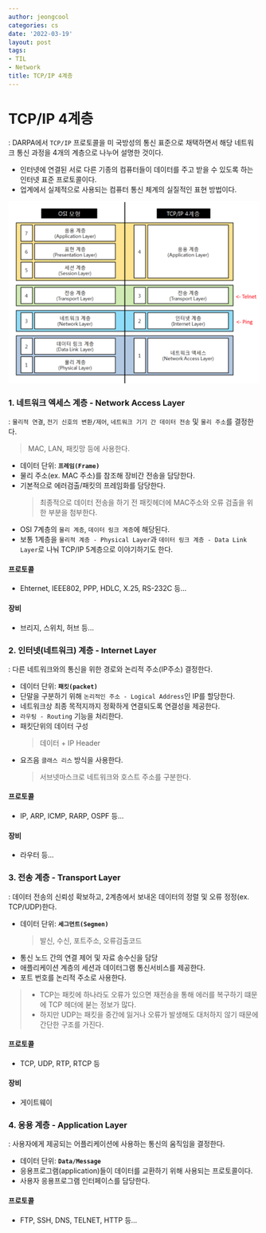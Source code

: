 ```yaml
---
author: jeongcool
categories: cs
date: '2022-03-19'
layout: post
tags:
- TIL
- Network
title: TCP/IP 4계층
---
```


# TCP/IP 4계층
: DARPA에서  `TCP/IP` 프로토콜을 미 국방성의 통신 표준으로 채택하면서 해당 네트워크 통신 과정을 4개의 계층으로 나누어 설명한 것이다.
- 인터넷에 연결된 서로 다른 기종의 컴퓨터들이 데이터를 주고 받을 수 있도록 하는 인터넷 표준 프로토콜이다.
- 업계에서 실제적으로 사용되는 컴퓨터 통신 체계의 실질적인 표현 방법이다.

<img width=650 src="/assets/images/posts/cs/tcp-ip-4-layer.png">

### 1. 네트워크 엑세스 계층 - Network Access Layer
: `물리적 연결`, `전기 신호의 변환/제어`, `네트워크 기기 간 데이터 전송` 및 `물리 주소`를 결정한다.
> MAC, LAN, 패킷망 등에 사용한다.
- 데이터 단위: **`프레임(Frame)`**
- 물리 주소(ex. MAC 주소)를 참조해 장비간 전송을 담당한다.
- 기본적으로 에러검출/패킷의 프레임화를 담당한다.
  > 최종적으로 데이터 전송을 하기 전 패킷헤더에 MAC주소와 오류 검출을 위한 부분을 첨부한다.
- OSI 7계층의 `물리 계층`, `데이터 링크 계층`에 해당된다.
- 보통 1계층을 `물리적 계층 - Physical Layer`과 `데이터 링크 계층 - Data Link Layer`로 나눠 TCP/IP 5계층으로 이야기하기도 한다. 

#### 프로토콜
- Ehternet, IEEE802, PPP, HDLC, X.25, RS-232C 등...

#### 장비
- 브리지, 스위치, 허브 등...

### 2. 인터넷(네트워크) 계층 - Internet Layer
: 다른 네트워크와의 통신을 위한 경로와 논리적 주소(IP주소) 결정한다.
- 데이터 단위: **`패킷(packet)`**
- 단말을 구분하기 위해 `논리적인 주소 - Logical Address`인 IP를 할당한다.
- 네트워크상 최종 목적지까지 정확하게 연결되도록 연결성을 제공한다.
- `라우팅 - Routing` 기능을 처리한다.
- 패킷단위의 데이터 구성
  > 데이터 + IP Header
- 요즈음 `클래스 리스` 방식을 사용한다.
    > 서브넷마스크로 네트워크와 호스트 주소를 구분한다.

#### 프로토콜
- IP, ARP, ICMP, RARP, OSPF 등...

#### 장비 
- 라우터 등...

### 3. 전송 계층 - Transport Layer
: 데이터 전송의 신뢰성 확보하고, 2계층에서 보내온 데이터의 정렬 및 오류 정정(ex. TCP/UDP)한다.
- 데이터 단위: **`세그먼트(Segmen)`**
  > 발신, 수신, 포트주소, 오류검출코드
- 통신 노드 간의 연결 제어 및 자료 송수신을 담당
- 애플리케이션 계층의 세션과 데이터그램 통신서비스를 제공한다.
- 포트 번호를 논리적 주소로 사용한다.
> - TCP는 패킷에 하나라도 오류가 있으면 재전송을 통해 에러를 복구하기 떄문에 TCP 헤더에 붇는 정보가 많다.
> - 하지만 UDP는 패킷을 중간에 잃거나 오류가 발생해도 대처하지 않기 때문에 간단한 구조를 가진다.

#### 프로토콜
- TCP, UDP, RTP, RTCP 등

#### 장비
- 게이트웨이

### 4. 응용 계층 - Application Layer
: 사용자에게 제공되는 어플리케이션에 사용하는 통신의 움직임을 결정한다.
- 데이터 단위: **`Data/Message`**
- 응용프로그램(application)들이 데이터를 교환하기 위해 사용되는 프로토콜이다.
- 사용자 응용프로그램 인터페이스를 담당한다.

#### 프로토콜
- FTP, SSH, DNS, TELNET, HTTP 등...